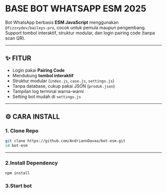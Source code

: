 # BASE BOT WHATSAPP ESM 2025

Bot WhatsApp berbasis **ESM JavaScript** menggunakan `@fizzxydev/baileys-pro`, cocok untuk pemula maupun pengembang. Support tombol interaktif, struktur modular, dan login pairing code (tanpa scan QR).

---

## ✨ FITUR

- Login pakai **Pairing Code**
- Mendukung **tombol interaktif**
- Struktur modular (`index.js`, `case.js`, `settings.js`)
- Tanpa database, cukup pakai JSON (`produk.json`)
- Tampilan log terminal warna-warni
- Setting bot mudah di `settings.js`

---

## ⚙️ CARA INSTALL

### 1. Clone Repo

```bash
git clone https://github.com/AndriannDavaa/bot-esm.git
cd bot-esm
```
---
### 2.Install Dependency
```bash
npm install
```
### 3.Start bot
